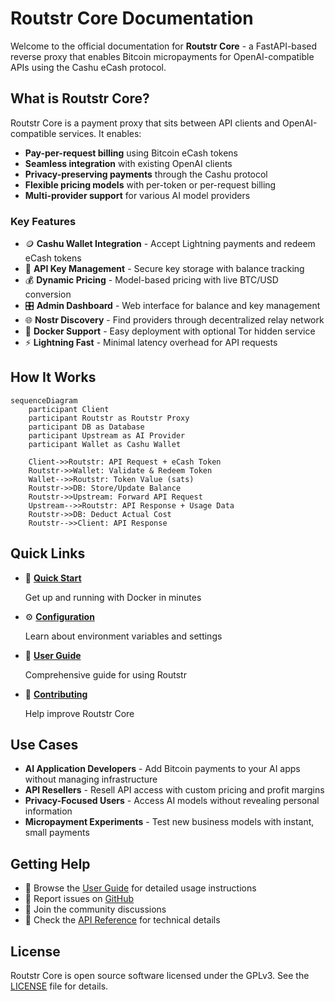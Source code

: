 # Routstr Core Documentation

Welcome to the official documentation for **Routstr Core** - a FastAPI-based reverse proxy that enables Bitcoin micropayments for OpenAI-compatible APIs using the Cashu eCash protocol.

## What is Routstr Core?

Routstr Core is a payment proxy that sits between API clients and OpenAI-compatible services. It enables:

- **Pay-per-request billing** using Bitcoin eCash tokens
- **Seamless integration** with existing OpenAI clients
- **Privacy-preserving payments** through the Cashu protocol
- **Flexible pricing models** with per-token or per-request billing
- **Multi-provider support** for various AI model providers

### Key Features

- 🪙 **Cashu Wallet Integration** - Accept Lightning payments and redeem eCash tokens
- 🔑 **API Key Management** - Secure key storage with balance tracking
- 💰 **Dynamic Pricing** - Model-based pricing with live BTC/USD conversion
- 🎛️ **Admin Dashboard** - Web interface for balance and key management
- 🌐 **Nostr Discovery** - Find providers through decentralized relay network
- 🐋 **Docker Support** - Easy deployment with optional Tor hidden service
- ⚡ **Lightning Fast** - Minimal latency overhead for API requests

## How It Works

```mermaid
sequenceDiagram
    participant Client
    participant Routstr as Routstr Proxy
    participant DB as Database
    participant Upstream as AI Provider
    participant Wallet as Cashu Wallet

    Client->>Routstr: API Request + eCash Token
    Routstr->>Wallet: Validate & Redeem Token
    Wallet-->>Routstr: Token Value (sats)
    Routstr->>DB: Store/Update Balance
    Routstr->>Upstream: Forward API Request
    Upstream-->>Routstr: API Response + Usage Data
    Routstr->>DB: Deduct Actual Cost
    Routstr-->>Client: API Response
```

## Quick Links

<div class="grid cards" markdown>

-   :rocket: **[Quick Start](getting-started/quickstart.md)**

    Get up and running with Docker in minutes

-   :gear: **[Configuration](getting-started/configuration.md)**

    Learn about environment variables and settings

-   :book: **[User Guide](user-guide/introduction.md)**

    Comprehensive guide for using Routstr

-   :hammer: **[Contributing](contributing/setup.md)**

    Help improve Routstr Core

</div>

## Use Cases

- **AI Application Developers** - Add Bitcoin payments to your AI apps without managing infrastructure
- **API Resellers** - Resell API access with custom pricing and profit margins
- **Privacy-Focused Users** - Access AI models without revealing personal information
- **Micropayment Experiments** - Test new business models with instant, small payments

## Getting Help

- 📖 Browse the [User Guide](user-guide/introduction.md) for detailed usage instructions
- 🐛 Report issues on [GitHub](https://github.com/routstr/routstr-core/issues)
- 💬 Join the community discussions
- 🔧 Check the [API Reference](api/overview.md) for technical details

## License

Routstr Core is open source software licensed under the GPLv3. See the [LICENSE](https://github.com/routstr/routstr-core/blob/main/LICENSE) file for details.
